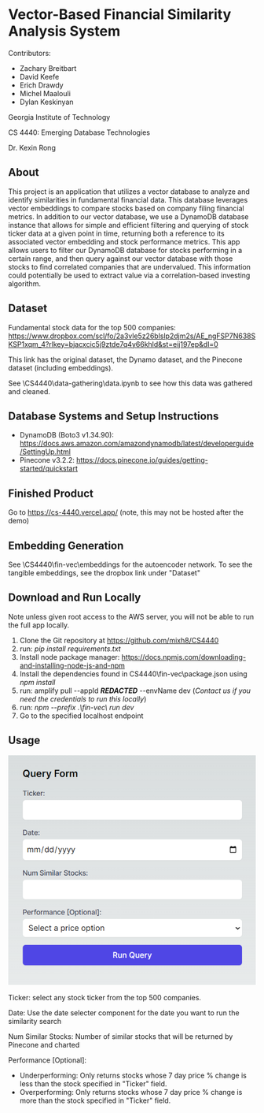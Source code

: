 # Vector-Based Financial Similarity Analysis System

Contributors:
* Zachary Breitbart
* David Keefe
* Erich Drawdy
* Michel Maalouli
* Dylan Keskinyan

Georgia Institute of Technology

CS 4440: Emerging Database Technologies

Dr. Kexin Rong

## About

This project is an application that utilizes a vector database to analyze and identify similarities in fundamental financial data. This database leverages vector embeddings to compare stocks based on company filing financial metrics. In addition to our vector database, we use a DynamoDB database instance that allows for simple and efficient filtering and querying of stock ticker data at a given point in time, returning both a reference to its associated vector embedding and stock performance metrics. This app allows users to filter our DynamoDB database for stocks performing in a certain range, and then query against our vector database with those stocks to find correlated companies that are undervalued.  This information could potentially be used to extract value via a correlation-based investing algorithm. 

## Dataset
Fundamental stock data for the top 500 companies: https://www.dropbox.com/scl/fo/2a3vle5z26blslp2djm2s/AE_ngFSP7N638SKSP1xqm_4?rlkey=bjacxcic5j9ztde7q4y66khld&st=eij197ep&dl=0

This link has the original dataset, the Dynamo dataset, and the Pinecone dataset (including embeddings).

See \CS4440\data-gathering\data.ipynb to see how this data was gathered and cleaned.

## Database Systems and Setup Instructions
* DynamoDB (Boto3 v1.34.90): https://docs.aws.amazon.com/amazondynamodb/latest/developerguide/SettingUp.html
* Pinecone v3.2.2: https://docs.pinecone.io/guides/getting-started/quickstart

## Finished Product

Go to https://cs-4440.vercel.app/ (note, this may not be hosted after the demo)

## Embedding Generation
See \CS4440\fin-vec\embeddings for the autoencoder network. To see the tangible embeddings, see the dropbox link under "Dataset"

## Download and Run Locally

Note unless given root access to the AWS server, you will not be able to run the full app locally.

1. Clone the Git repository at https://github.com/mixh8/CS4440
2. run: _pip install requirements.txt_
3. Install node package manager: https://docs.npmjs.com/downloading-and-installing-node-js-and-npm
4. Install the dependencies found in CS4440\fin-vec\package.json using _npm install_
4. run: amplify pull --appId **_REDACTED_** --envName dev (_Contact us if you need the credentials to run this locally_)
5. run: _npm --prefix .\fin-vec\ run dev_
6. Go to the specified localhost endpoint


## Usage
![img.png](img.png)

Ticker: select any stock ticker from the top 500 companies.

Date: Use the date selecter component for the date you want to run the similarity search

Num Similar Stocks: Number of similar stocks that will be returned by Pinecone and charted

Performance [Optional]: 
 * Underperforming: Only returns stocks whose 7 day price % change is less than the stock specified in "Ticker" field.
 * Overperforming: Only returns stocks whose 7 day price % change is more than the stock specified in "Ticker" field.